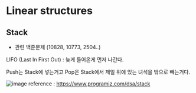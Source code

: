 # Linear structures

## Stack
- 관련 백준문제 (10828, 10773, 2504..)

LIFO (Last In First Out) : 늦게 들어온게 먼저 나간다.

Push는 Stack에 넣는거고 Pop은 Stack에서 제일 위에 있는 녀석을 밖으로 빼는거다.

![image](https://user-images.githubusercontent.com/36908476/96159057-2c992880-0f4f-11eb-9ea2-9c26a151e704.png)
reference : https://www.programiz.com/dsa/stack



